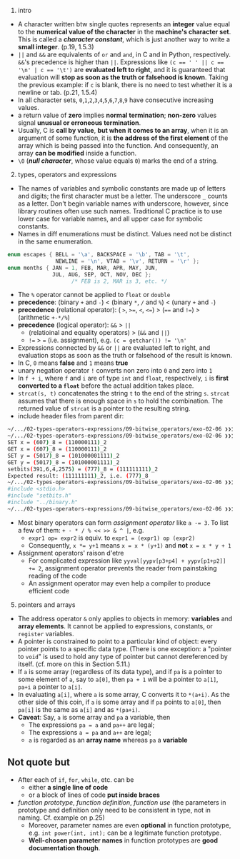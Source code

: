 01. intro
  - A character written btw single quotes represents an **integer** value equal to the **numerical value of the character** in the **machine's character set**. This is called a **_character constant_**, which is just another way to write a **small integer**. (p.19, 1.5.3)
  - `||` and `&&` are equivalents of `or` and `and`, in C and in Python, respectively. `&&`'s precedence is higher than `||`. Expressions like `(c == ' ' || c == '\n' | c == '\t')` are **evaluated left to right**, and it is guaranteed that evaluation will **stop as soon as the truth or falsehood is known**. Taking the previous example: if `c` is blank, there is no need to test whether it is a newline or tab. (p.21, 1.5.4)
  - In all character sets, `0`,`1`,`2`,`3`,`4`,`5`,`6`,`7`,`8`,`9` have consecutive increasing values.
  - a return value of **zero** implies **normal termination**; **non-zero** values signal **unusual or erroneous termination**.
  - Usually, C is **call by value**, **but when it comes to an array**, when it is an argument of some function, it is **the address of the first element** of the array which is being passed into the function. And consequently, an array **can be modified** inside a function.
  - `\0` (_**null character**_, whose value equals `0`) marks the end of a string.

02. types, operators and expressions
  - The names of variables and symbolic constants are made up of letters and digits; the first character must be a letter. The underscore `_`  counts as a letter. Don't begin variable names with underscore, however, since library routines often use such names. Traditional C practice is to use lower case for variable names, and all upper case for symbolic constants.
  - Names in diff enumerations must be distinct. Values need not be distinct in the same enumeration.
  ```c
  enum escapes { BELL = '\a', BACKSPACE = '\b', TAB = '\t',
                 NEWLINE = '\n', VTAB = '\v', RETURN = '\r' };
  enum months { JAN = 1, FEB, MAR, APR, MAY, JUN,
                JUL, AUG, SEP, OCT, NOV, DEC };
                      /* FEB is 2, MAR is 3, etc. */
  ```
  - The `%` operator cannot be applied to `float` or `double`
  - **precedence**: (binary `+` and `-`) $<$ (binary `*`, `/` and `%`) $<$ (unary `+` and `-`)
  - **precedence** (relational operator): ( `>`, `>=`, `<`, `<=`) $>$ (`==` and `!=`) $>$ (arithmetic `+-*/%`)
  - **precedence** (logical operator): `&&` $>$ `||`
    - (relatioinal and equality operators) $>$ (`&&` and `||`)
    - `!=` $>$ `=` (i.e. assignment), e.g. `(c = getchar()) != '\n'`
  - Expressions connected by `&&` or `||` are evaluated left to right, and evaluation stops as soon as the truth or falsehood of the result is known.
  - In C, `0` means **false** and `1` means **true**
  - unary negation operator `!` converts non zero into `0` and zero into `1`
  - In `f + i`, where `f` and `i` are of type `int` and `float`, respectively, `i` is **first converted to a `float`** before the actual addition takes place.
  - `strcat(s, t)` concatenates the string `t` to the end of the string `s`. `strcat` assumes that there is enough space in `s` to hold the combination. The returned value of `strcat` is a pointer to the resulting string.
  - include header files from parent dir:
  ```bash
  ~/.../02-types-operators-expressions/09-bitwise_operators/exo-02-06 ❯❯❯ gcc test1.c setbits.c ../binary.c
  ~/.../02-types-operators-expressions/09-bitwise_operators/exo-02-06 ❯❯❯ ./a.out
  SET x = (607)_8 = (110000111)_2
  GET x = (607)_8 = (110000111)_2
  SET y = (5017)_8 = (101000001111)_2
  GET y = (5017)_8 = (101000001111)_2
  setbits(391,6,4,2575) = (777)_8 = (111111111)_2
  Expected result: (111111111)_2, i.e. (777)_8
  ~/.../02-types-operators-expressions/09-bitwise_operators/exo-02-06 ❯❯❯ grep include test1.c
  #include <stdio.h>
  #include "setbits.h"
  #include "../binary.h"
  ~/.../02-types-operators-expressions/09-bitwise_operators/exo-02-06 ❯❯❯
  ```
  - Most binary operators can form _assignment operator_ like `a -= 3`. To list a few of them: `+ - * / % << >> & ^ |`, e.g.
    - `expr1 op= expr2` is equiv. to `expr1 = (expr1) op (expr2)`
    - Consequently, `x *= y+1` means `x = x * (y+1)` and **not** `x = x * y + 1`
  - Assignment operators' raison d'etre 
    - For complicated expression like `yyval[yypv[p3+p4] + yypv[p1+p2]] += 2`, assignment operator prevents the reader from painstaking reading of the code
    - An assignment operator may even help a compiler to produce efficient code

05. pointers and arrays
  - The address operator `&` only applies to objects in memory: **variables** and **array elements**. It cannot be applied to expressions, constants, or `register` variables.
  - A pointer is constrained to point to a particular kind of object: every pointer points to a specific data type. (There is one exception: a "pointer to `void`" is used to hold any type of pointer but cannot dereferenced by itself. (cf. more on this in Section 5.11.)
  - If `a` is some array (regardless of its data type), and if `pa` is a pointer to some element of `a`, say to `a[0]`, then `pa + 1` will be a pointer to `a[1]`, `pa+i` a pointer to `a[i]`.
  - In evaluating `a[i]`, where `a` is some array, C converts it to `*(a+i)`. As the other side of this coin, if `a` is some array and if `pa` points to `a[0]`, then `pa[i]` is the same as `a[i]` and as `*(pa+i)`.
  - **Caveat**: Say, `a` is some array and `pa` a variable, then
    - The expressions `pa = a` and `pa++` are legal;
    - The expressions `a = pa` and `a++` are legal;
    - `a` is regarded as an **array name** whereas `pa` a **variable**


## Not quote but
- After each of `if`, `for`, `while`, etc. can be
  - either **a single line of code**
  - or a block of lines of code **put inside braces**
- _function prototype_, _function definition_, _function use_ (the parameters in prototype and definition only need to be consistent in type, not in naming. Cf. example on p.25)
  - Moreover, parameter names are even **optional** in function prototype, e.g. `int power(int, int);` can be a legitimate function prototype.
  - **Well-chosen parameter names** in function prototypes are **good documentation though**.
